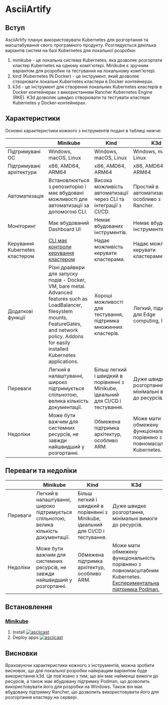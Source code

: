 # AsciiArtify

## Вступ

AsciiArtify планує використовувати Kubernetes для розгортання та масштабування свого програмного продукту.  Розглядується декілька варіантів систем на базі Kubernetes для локальної розробки:
1. minikube - це локальна система Kubernetes, яка дозволяє розгортати кластер Kubernetes на одному комп'ютері. Minikube є зручним варіантом для розробки та тестування на локальному комп'ютері.
2. kind (Kubernetes IN Docker) - це інструмент, який дозволяє створювати локальні Kubernetes кластери в Docker контейнерах. 
3. k3d - це інструмент для створення локальних Kubernetes кластерів в Docker контейнерах з використанням Rancher Kubernetes Engine (RKE). K3d дозволяє швидко створювати та тестувати кластери Kubernetes у Docker-контейнерах.


## Характеристики

Основні характеристики кожного з інструментів подані в таблиці нижче:

|  | Minikube | Kind | K3d |
| --- | --- | --- | --- |
| Підтримувані ОС | Windows, macOS, Linux | Windows, macOS, Linux | Windows, macOS, Linux |
| Підтримувані архітектури | x86, AMD64, ARM64 | x86, AMD64, ARM64 | x86, AMD64, ARM64 |
| Автоматизація | Встановлюється з репозиторію і має вбудовані можливості для автоматизації за допомогою CLI. | Висока можливість автоматизації через CLI та інтеграції з CI/CD. | Простий в автоматизації, особливо з Rancher. |
| Моніторинг | Має вбудований Dashboard UI | Немає вбудованих інструментів. | Немає вбудованих інструментів. |
| Керування Kubernetes кластером | [CLI має контроли керування кластером](https://minikube.sigs.k8s.io/docs/handbook/controls/) | Надає можливість керувати кластерами. | Надає можливість керувати кластерами. |
| Додаткові функції | Різні драйвери для запуску подів - Docker, VM, bare metal. Advanced features such as LoadBalancer, filesystem mounts, FeatureGates, and network policy. Addons for easily installed Kubernetes applications. | Хороші можливості для тестування, підтримка множинних кластерів. | Легкий, підходить для Edge computing, IoT. |
| Переваги | Легкий в налаштуванні, широко підтримується спільнотою, велика кількість документації. | Більш легкий і швидкий в порівнянні з Minikube, ідеальний для CI/CD і тестування. | Дуже швидке розгортання, мінімальні вимоги до ресурсів. |
| Недоліки | Може бути важчим для системних ресурсів, не завжди найшвидший у розгортанні. | Обмежена підтримка архітектур, особливо ARM. | Може мати обмежену функціональність порівняно з повномасштабним Kubernetes. |


## Переваги та недоліки


|  | Minikube | Kind | K3d |
| --- | --- | --- | --- |
| Переваги | Легкий в налаштуванні, широко підтримується спільнотою, велика кількість документації. | Більш легкий і швидкий в порівнянні з Minikube, ідеальний для CI/CD і тестування. | Дуже швидке розгортання, мінімальні вимоги до ресурсів. |
| Недоліки | Може бути важчим для системних ресурсів, не завжди найшвидший у розгортанні. | Обмежена підтримка архітектур, особливо ARM. | Може мати обмежену функціональність порівняно з повномасштабним Kubernetes. [Експериментальна підтримка Podman.](https://k3d.io/v5.6.0/usage/advanced/podman/?h=podman) |


## Встановлення

### [Minikube](https://minikube.sigs.k8s.io/docs/start/)
1. Install [![asciicast](https://asciinema.org/a/623401.svg)](https://asciinema.org/a/623401)
2. Deploy apps [![asciicast](https://asciinema.org/a/623405.svg)](https://asciinema.org/a/623405)


## Висновки

Враховуючи характеристики кожного з інструментів, можна зробити висновок, що для локальної розробки найкращим варіантом буде використання k3d. Це пов'язано з тим, що він має найменші вимоги до ресурсів, а також має вбудовану підтримку Podman, що дозволить використовувати його для розробки на Windows. Також він має вбудовану підтримку Rancher, що дозволить використовувати його для розгортання кластеру на сервері.